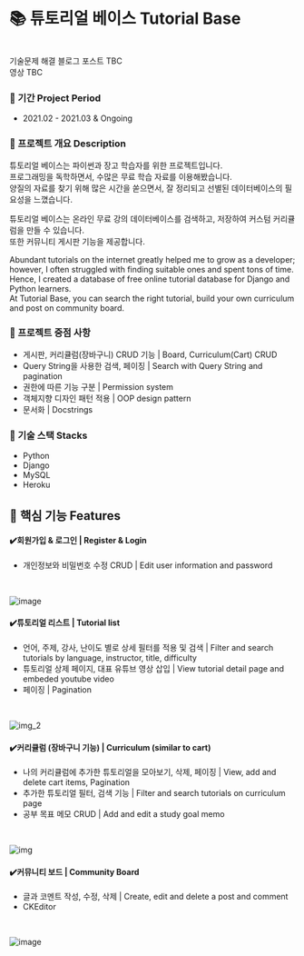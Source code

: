 # 📚 튜토리얼 베이스 Tutorial Base


<br>기술문제 해결 블로그 포스트 TBC
<br>영상 TBC

### 📌 기간 Project Period
- 2021.02 - 2021.03 & Ongoing
 
### 📌 프로젝트 개요 Description
튜토리얼 베이스는 파이썬과 장고 학습자를 위한 프로젝트입니다. 
<br>프로그래밍을 독학하면서, 수많은 무료 학습 자료를 이용해봤습니다. 
<br>양질의 자료를 찾기 위해 많은 시간을 쏟으면서, 잘 정리되고 선별된 데이터베이스의 필요성을 느꼈습니다. 

튜토리얼 베이스는 온라인 무료 강의 데이터베이스를 검색하고, 저장하여 커스텀 커리큘럼을 만들 수 있습니다.
<br>또한 커뮤니티 게시판 기능을 제공합니다.


Abundant tutorials on the internet greatly helped me to grow as a developer; 
<br>however, I often struggled with finding suitable ones and spent tons of time.
<br>Hence, I created a database of free online tutorial database for Django and Python learners.
<br>At Tutorial Base, you can search the right tutorial, build your own curriculum and post on community board. 


### 📌 프로젝트 중점 사항
- 게시판, 커리큘럼(장바구니) CRUD 기능 | Board, Curriculum(Cart) CRUD
- Query String을 사용한 검색, 페이징 | Search with Query String and pagination  
- 권한에 따른 기능 구분 | Permission system
- 객체지향 디자인 패턴 적용 | OOP design pattern
- 문서화 |  Docstrings 

### 📌 기술 스택 Stacks
- Python
- Django
- MySQL
- Heroku

📌 핵심 기능 Features
-----------------
#### ✔️회원가입 & 로그인 | Register & Login
- 개인정보와 비밀번호 수정 CRUD |  Edit user information and password   
<br>

![image](https://user-images.githubusercontent.com/73591588/124927770-f1d5a400-e039-11eb-82d2-2282912169bc.png)


#### ✔️튜토리얼 리스트 | Tutorial list  
- 언어, 주제, 강사, 난이도 별로 상세 필터를 적용 및 검색 | Filter and search tutorials by language, instructor, title, difficulty
- 튜토리얼 상제 페이지, 대표 유튜브 영상 삽입 | View tutorial detail page and embeded youtube video
- 페이징 | Pagination
<br>

![img_2](https://user-images.githubusercontent.com/73591588/124927617-cce13100-e039-11eb-9ea8-75bda1f4e3b8.png)

#### ✔️커리큘럼 (장바구니 기능) | Curriculum (similar to cart)
- 나의 커리큘럼에 추가한 튜토리얼을 모아보기, 삭제, 페이징 | View, add and delete cart items, Pagination
- 추가한 튜토리얼 필터, 검색 기능 | Filter and search tutorials on curriculum page
- 공부 목표 메모 CRUD | Add and edit a study goal memo 
<br>

![img](https://user-images.githubusercontent.com/73591588/124927495-a9b68180-e039-11eb-8c59-575e66f3da49.png)

#### ✔️커뮤니티 보드 | Community Board
- 글과 코멘트 작성, 수정, 삭제 | Create, edit and delete a post and comment
- CKEditor 
<br>

![image](https://user-images.githubusercontent.com/73591588/125044119-a02f2700-e0d6-11eb-801b-4c251e7af1d0.png)